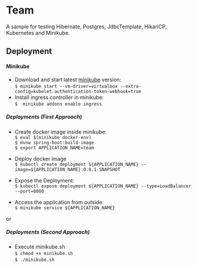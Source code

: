 # Team
A sample for testing Hibernate, Postgres, JdbcTemplate, HikariCP, Kubernetes and Minikube.


## Deployment




#### Minikube

* Download and start latest [minikube](https://minikube.sigs.k8s.io/docs/start/) version:  
`$ minikube start --vm-driver=virtualbox --extra-config=kubelet.authentication-token-webhook=true`   
* Install ingress controller in minikube:  
`$  minikube addons enable ingress`


##### Deployments (First Approach)
* Create docker image inside minikube:  
`$ eval $(minikube docker-env)`  
`$ mvnw spring-boot:build-image`  
`$ export APPLICATION_NAME=team`

* Deploy docker image  
`$ kubectl create deployment ${APPLICATION_NAME} --image=${APPLICATION_NAME}:0.0.1-SNAPSHOT`   

* Expose the Deployment:  
`$ kubectl expose deployment ${APPLICATION_NAME} --type=LoadBalancer --port=8080`

* Access the application from outside:  
`$ minikube service ${APPLICATION_NAME}` 

or  
  
##### Deployments (Second Approach)
* Execute minikube.sh  
`$ chmod +x minikube.sh`  
`$ ./minikube.sh`

